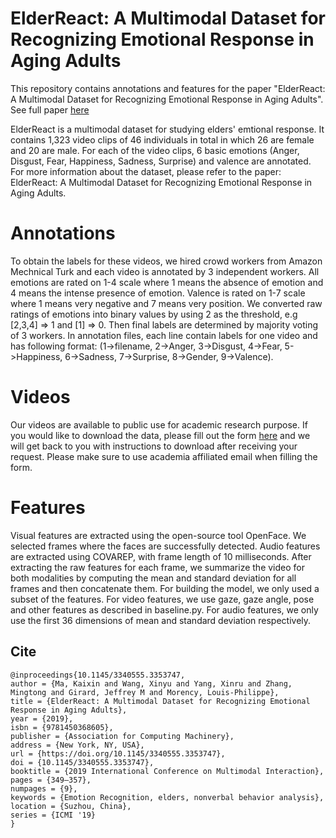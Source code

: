 # ElderReact: A Multimodal Dataset for Recognizing Emotional Response in Aging Adults
This repository contains annotations and features for the paper "ElderReact: A Multimodal Dataset for Recognizing Emotional Response in Aging Adults". See full paper [here](https://dl.acm.org/doi/10.1145/3340555.3353747)

ElderReact is a multimodal dataset for studying elders' emtional response. It contains 1,323 video clips of 46 individuals in total in which 26 are female and 20 are male. For each of the video clips, 6 basic emotions (Anger, Disgust, Fear, Happiness, Sadness, Surprise) and valence are annotated. For more information about the dataset, please refer to the paper: ElderReact: A Multimodal Dataset for Recognizing Emotional Response in Aging Adults. 

# Annotations
To obtain the labels for these videos, we hired crowd workers from Amazon Mechnical Turk and each video is annotated by 3 independent workers. All emotions are rated on 1-4 scale where 1 means the absence of emotion and 4 means the intense presence of emotion. Valence is rated on 1-7 scale where 1 means very negative and 7 means very position. We converted raw ratings of emotions into binary values by using 2 as the threshold, e.g [2,3,4] => 1 and [1] => 0. Then final labels are determined by majority voting of 3 workers. In annotation files, each line contain labels for one video and has following format: (1->filename, 2->Anger, 3->Disgust, 4->Fear, 5->Happiness, 6->Sadness, 7->Surprise, 8->Gender, 9->Valence).

# Videos
Our videos are available to public use for academic research purpose. If you would like to download the data, please fill out the form [here](https://docs.google.com/forms/d/e/1FAIpQLScXoWZ-rZAXGfyN6gaBCEMrbh4JjmOBKM9CEvc3YbPdIKwuJg/viewform?usp=sf_link) and we will get back to you with instructions to download after receiving your request. Please make sure to use academia affiliated email when filling the form.

# Features
Visual features are extracted using the open-source tool OpenFace. We selected frames where the faces are successfully detected. Audio features are extracted using COVAREP, with frame length of 10 milliseconds. After extracting the
raw features for each frame, we summarize the video for both modalities by computing the mean and standard deviation for all frames and then concatenate them.
For building the model, we only used a subset of the features. For video features, we use gaze, gaze angle, pose and other features as described in baseline.py. For audio features, we only use the first 36 dimensions of mean and standard deviation respectively. 


## Cite 
```
@inproceedings{10.1145/3340555.3353747,
author = {Ma, Kaixin and Wang, Xinyu and Yang, Xinru and Zhang, Mingtong and Girard, Jeffrey M and Morency, Louis-Philippe},
title = {ElderReact: A Multimodal Dataset for Recognizing Emotional Response in Aging Adults},
year = {2019},
isbn = {9781450368605},
publisher = {Association for Computing Machinery},
address = {New York, NY, USA},
url = {https://doi.org/10.1145/3340555.3353747},
doi = {10.1145/3340555.3353747},
booktitle = {2019 International Conference on Multimodal Interaction},
pages = {349–357},
numpages = {9},
keywords = {Emotion Recognition, elders, nonverbal behavior analysis},
location = {Suzhou, China},
series = {ICMI '19}
}
```
